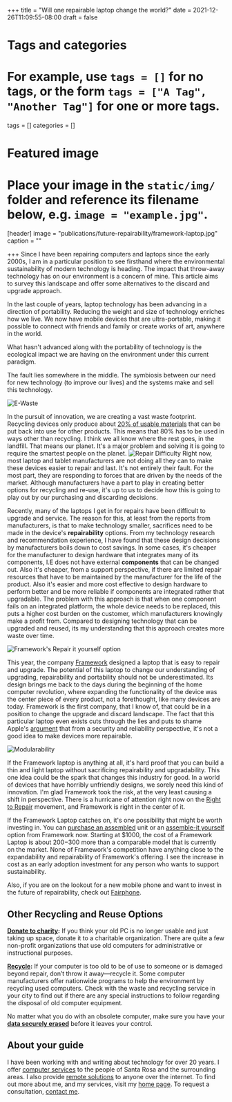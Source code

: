 +++
title = "Will one repairable laptop change the world?"
date = 2021-12-26T11:09:55-08:00
draft = false

# Tags and categories
# For example, use `tags = []` for no tags, or the form `tags = ["A Tag", "Another Tag"]` for one or more tags.
tags = []
categories = []

# Featured image
# Place your image in the `static/img/` folder and reference its filename below, e.g. `image = "example.jpg"`.
[header]
image = "publications/future-repairability/framework-laptop.jpg"
caption = ""

+++
Since I have been repairing computers and laptops since the early 2000s, I am in a particular position to see firsthand where the environmental sustainability of modern technology is heading. The impact that throw-away technology has on our environment is a concern of mine. This article aims to survey this landscape and offer some alternatives to the discard and upgrade approach.

In the last couple of years, laptop technology has been advancing in a direction of portability. Reducing the weight and size of technology enriches how we live. We now have mobile devices that are ultra-portable, making it possible to connect with friends and family or create works of art, anywhere in the world.

What hasn't advanced along with the portability of technology is the ecological impact we are having on the environment under this current paradigm.

The fault lies somewhere in the middle. The symbiosis between our need for new technology (to improve our lives) and the systems make and sell this technology. 

![E-Waste](https://scottrlarson.com/img/publications/future-repairability/waste.jpg)

In the pursuit of innovation, we are creating a vast waste footprint. Recycling devices only produce about [20% of usable materials](https://circleit.us/blogs/news/the-e-waste-crisis) that can be put back into use for other products. This means that 80% has to be used in ways other than recycling. I think we all know where the rest goes, in the landfill. That means our planet. It's a major problem and solving it is going to require the smartest people on the planet.
![Repair Difficulty](https://scottrlarson.com/img/publications/future-repairability/repair-difficulty.jpg)
Right now, most laptop and tablet manufacturers are not doing all they can to make these devices easier to repair and last. It's not entirely their fault. For the most part, they are responding to forces that are driven by the needs of the market. Although manufacturers have a part to play in creating better options for recycling and re-use, it's up to us to decide how this is going to play out by our purchasing and discarding decisions.

Recently, many of the laptops I get in for repairs have been difficult to upgrade and service. The reason for this, at least from the reports from manufacturers, is that to make technology smaller, sacrifices need to be made in the device's **repairability** options. From my technology research and recommendation experience, I have found that these design decisions by manufacturers boils down to cost savings.  In some cases, it's cheaper for the manufacturer to design hardware that integrates many of its components, I.E does not have external **components** that can be changed out. Also it's cheaper, from a support perspective, if there are limited repair resources that have to be maintained by the manufacturer for the life of the product. Also it's easier and more cost effective to design hardware to perform better and be more reliable if components are integrated rather that upgradable.  The problem with this approach is that when one component fails on an integrated platform, the whole device needs to be replaced, this puts a higher cost burden on the customer, which manufacturers knowingly make a profit from. Compared to designing technology that can be upgraded and reused, its my understanding that this approach creates more waste over time.

![Framework's Repair it yourself option](https://www.scottrlarson.com/img/publications/future-repairability/repairability.jpg)

This year, the company [Framework](https://frame.work/) designed a laptop that is easy to repair and upgrade. The potential of this laptop to change our understanding of upgrading, repairability and portability should not be underestimated. Its design brings me back to the days during the beginning of the home computer revolution, where expanding the functionality of the device was the center piece of every product, not a forethought, like many devices are today. Framework is the first company, that I know of, that could be in a position to change the upgrade and discard landscape. The fact that this particular laptop even exists cuts through the lies and puts to shame Apple's [argument](https://www.macrumors.com/2019/04/30/apple-right-to-repair-consumer-harm/) that from a security and reliability perspective, it's not a good idea to make devices more repairable.


![Modularability](https://scottrlarson.com/img/publications/future-repairability/modularability.jpg)

If the Framework laptop is anything at all, it's hard proof that you can build a thin and light laptop without sacrificing repairability and upgradability. This one idea could be the spark that changes this industry for good. In a world of devices that have horribly unfriendly designs, we sorely need this kind of innovation. I'm glad Framework took the risk, at the very least causing a shift in perspective. There is a hurricane of attention right now on the [Right to Repair](https://www.repair.org/stand-up) movement, and Framework is right in the center of it.

If the Framework Laptop catches on, it's one possibility that might be worth investing in. You can [purchase an assembled](https://frame.work/#laptop-configuration) unit or an [assemble-it yourself]( https://frame.work/products/laptop-diy-edition/configuration/edit) option from Framework now. Starting at $1000, the cost of a Framework Laptop is about $200-$300 more than a comparable model that is currently on the market. None of Framework's competition have anything close to the expandability and repairability of Framework's offering. I see the increase in cost as an early adoption investment for any person who wants to support sustainability. 

Also, if you are on the lookout for a new mobile phone and want to invest in the future of repairability, check out [Fairphone](https://shop.fairphone.com/).

## Other Recycling and Reuse Options

[**Donate to charity**](http://www.globalstewards.org/donate-computers.htm)**:** If you think your old PC is no longer usable and just taking up space, donate it to a charitable organization. There are quite a few non-profit organizations that use old computers for administrative or instructional purposes.

[**Recycle**](https://www2.calrecycle.ca.gov/WhereToRecycle/)**:** If your computer is too old to be of use to someone or is damaged beyond repair, don’t throw it away—recycle it. Some computer manufacturers offer nationwide programs to help the environment by recycling used computers. Check with the waste and recycling service in your city to find out if there are any special instructions to follow regarding the disposal of old computer equipment.

No matter what you do with an obsolete computer, make sure you have your [**data securely erased**](https://scottrlarson.com/services/data/erasing) before it leaves your control.

## About your guide

I have been working with and writing about technology for over 20 years. I offer [computer services](https://www.scottrlarson.com/) to the people of Santa Rosa and the surrounding areas. I also provide [remote solutions](https://www.scottrlarson.com/services/computer/assistance/online/) to anyone over the internet. To find out more about me, and my services, visit my [home page](https://www.scottrlarson.com/). To request a consultation, [contact me](https://www.scottrlarson.com/#contact).